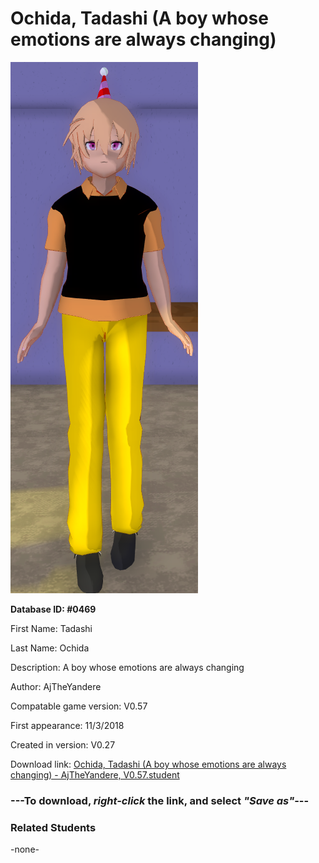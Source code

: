# Ochida, Tadashi (A boy whose emotions are always changing)

<img src="../../Files/Images/Ochida, Tadashi (A boy whose emotions are always changing).png" title="Ochida, Tadashi (A boy whose emotions are always changing) - AjTheYandere, V0.57">

**Database ID: #0469**

First Name: Tadashi

Last Name: Ochida

Description: A boy whose emotions are always changing

Author: AjTheYandere

Compatable game version: V0.57

First appearance: 11/3/2018

Created in version: V0.27

Download link: <a href="https://raw.githubusercontent.com/Arbiter1223/Daigaku-Gurashi-Custom-Students/master/Files/Student%20Files/Ochida%2C%20Tadashi%20(A%20boy%20whose%20emotions%20are%20always%20changing)%20-%20AjTheYandere%2C%20V0.57.student">Ochida, Tadashi (A boy whose emotions are always changing) - AjTheYandere, V0.57.student</a>

### ---**To download, _right-click_ the link, and select _"Save as"_**---

### Related Students

-none-
